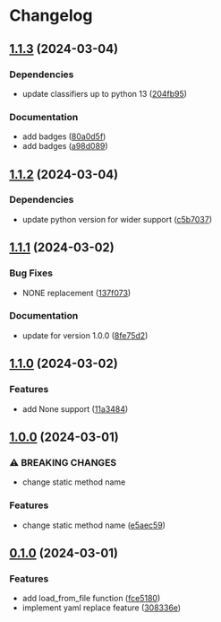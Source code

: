 # Changelog

## [1.1.3](https://github.com/01Joseph-Hwang10/yaml-replace/compare/yaml-replace-v1.1.2...yaml-replace-v1.1.3) (2024-03-04)


### Dependencies

* update classifiers up to python 13 ([204fb95](https://github.com/01Joseph-Hwang10/yaml-replace/commit/204fb953ccf0f1fbabd9e150ad7d82fc269cd0fe))


### Documentation

* add badges ([80a0d5f](https://github.com/01Joseph-Hwang10/yaml-replace/commit/80a0d5f622ad726476333e7a92e033c81effd2db))
* add badges ([a98d089](https://github.com/01Joseph-Hwang10/yaml-replace/commit/a98d0895fed99b28c0e96dd4abb2ebc5192b9c79))

## [1.1.2](https://github.com/01Joseph-Hwang10/yaml-replace/compare/yaml-replace-v1.1.1...yaml-replace-v1.1.2) (2024-03-04)


### Dependencies

* update python version for wider support ([c5b7037](https://github.com/01Joseph-Hwang10/yaml-replace/commit/c5b70378a17c4e2246a820318e37fa509778ef23))

## [1.1.1](https://github.com/01Joseph-Hwang10/yaml-replace/compare/yaml-replace-v1.1.0...yaml-replace-v1.1.1) (2024-03-02)


### Bug Fixes

* NONE replacement ([137f073](https://github.com/01Joseph-Hwang10/yaml-replace/commit/137f073a37d81f93074a66a084abebbf96012377))


### Documentation

* update for version 1.0.0 ([8fe75d2](https://github.com/01Joseph-Hwang10/yaml-replace/commit/8fe75d26081bf26d6ed6f427ba4013029fa7854e))

## [1.1.0](https://github.com/01Joseph-Hwang10/yaml-replace/compare/yaml-replace-v1.0.0...yaml-replace-v1.1.0) (2024-03-02)


### Features

* add None support ([11a3484](https://github.com/01Joseph-Hwang10/yaml-replace/commit/11a3484f4d6e3bb00cb0dc6f7f0fb4046736510c))

## [1.0.0](https://github.com/01Joseph-Hwang10/yaml-replace/compare/yaml-replace-v0.1.0...yaml-replace-v1.0.0) (2024-03-01)


### ⚠ BREAKING CHANGES

* change static method name

### Features

* change static method name ([e5aec59](https://github.com/01Joseph-Hwang10/yaml-replace/commit/e5aec5941abc916e2924f708f0fcefe07a173ca3))

## [0.1.0](https://github.com/01Joseph-Hwang10/yaml-replace/compare/yaml-replace-v0.0.1...yaml-replace-v0.1.0) (2024-03-01)


### Features

* add load_from_file function ([fce5180](https://github.com/01Joseph-Hwang10/yaml-replace/commit/fce5180e98b53af68279e6a4b821c1dc5318fd13))
* implement yaml replace feature ([308336e](https://github.com/01Joseph-Hwang10/yaml-replace/commit/308336ee353ad220dcb64ca06abd410d34435813))
